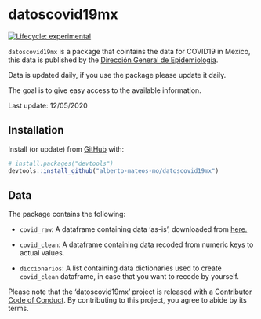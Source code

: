 
<!-- README.md is generated from README.Rmd. Please edit that file -->

# datoscovid19mx

<!-- badges: start -->

[![Lifecycle:
experimental](https://img.shields.io/badge/lifecycle-experimental-orange.svg)](https://www.tidyverse.org/lifecycle/#experimental)
<!-- badges: end -->

`datoscovid19mx` is a package that cointains the data for COVID19 in
Mexico, this data is published by the [Dirección General de
Epidemiología](https://www.gob.mx/salud/acciones-y-programas/direccion-general-de-epidemiologia).

Data is updated daily, if you use the package please update it daily.

The goal is to give easy access to the available information.

Last update: 12/05/2020

## Installation

Install (or update) from [GitHub](https://github.com/) with:

``` r
# install.packages("devtools")
devtools::install_github("alberto-mateos-mo/datoscovid19mx")
```

## Data

The package contains the following:

  - `covid_raw`: A dataframe containing data ‘as-is’, downloaded from
    [here.](https://www.gob.mx/salud/documentos/datos-abiertos-152127)

  - `covid_clean`: A dataframe containing data recoded from numeric keys
    to actual values.

  - `diccionarios`: A list containing data dictionaries used to create
    `covid_clean` dataframe, in case that you want to recode by
    yourself.

Please note that the ‘datoscovid19mx’ project is released with a
[Contributor Code of Conduct](CODE_OF_CONDUCT.md). By contributing to
this project, you agree to abide by its terms.
